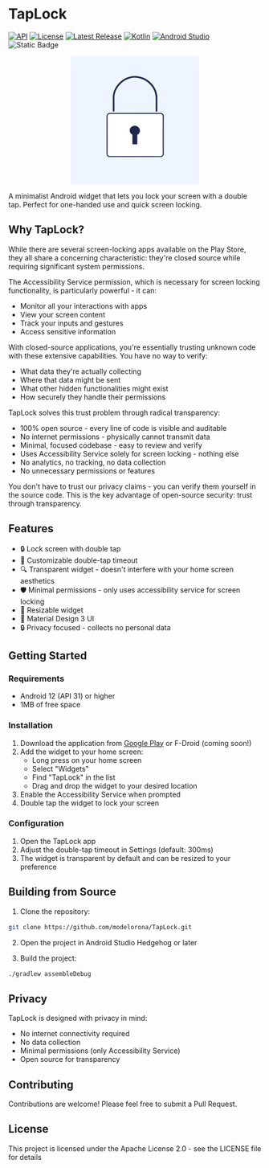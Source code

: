 # TapLock

[![API](https://img.shields.io/badge/API-31%2B-brightgreen.svg)](https://android-arsenal.com/api?level=31)
[![License](https://img.shields.io/badge/License-Apache%202.0-blue.svg)](https://opensource.org/licenses/Apache-2.0)
[![Latest Release](https://img.shields.io/badge/version-1.0-blue)](https://github.com/modelorona/TapLock/releases)
[![Kotlin](https://img.shields.io/badge/kotlin-1.9.21-purple.svg)](https://kotlinlang.org)
[![Android Studio](https://img.shields.io/badge/Android%20Studio-Hedgehog-green.svg)](https://developer.android.com/studio)
![Static Badge](https://img.shields.io/badge/Download_It-Play_Store-green?link=https%3A%2F%2Fplay.google.com%2Fstore%2Fapps%2Fdetails%3Fid%3Dcom.ah.taplock)


<img src="app/src/main/ic_launcher-playstore.png" width="256" style="display: block; margin: auto;" alt="TapLock Logo">

A minimalist Android widget that lets you lock your screen with a double tap. Perfect for one-handed use and quick screen locking.

## Why TapLock?

While there are several screen-locking apps available on the Play Store, they all share a concerning characteristic: they're closed source while requiring significant system permissions. 

The Accessibility Service permission, which is necessary for screen locking functionality, is particularly powerful - it can:

- Monitor all your interactions with apps
- View your screen content
- Track your inputs and gestures
- Access sensitive information

With closed-source applications, you're essentially trusting unknown code with these extensive capabilities. You have no way to verify:
- What data they're actually collecting
- Where that data might be sent
- What other hidden functionalities might exist
- How securely they handle their permissions

TapLock solves this trust problem through radical transparency:
- 100% open source - every line of code is visible and auditable
- No internet permissions - physically cannot transmit data
- Minimal, focused codebase - easy to review and verify
- Uses Accessibility Service solely for screen locking - nothing else
- No analytics, no tracking, no data collection
- No unnecessary permissions or features

You don't have to trust our privacy claims - you can verify them yourself in the source code. This is the key advantage of open-source security: trust through transparency.

## Features

- 🔒 Lock screen with double tap
- 🎯 Customizable double-tap timeout
- 🔍 Transparent widget - doesn't interfere with your home screen aesthetics
- 🛡️ Minimal permissions - only uses accessibility service for screen locking
- 📱 Resizable widget
- 🎨 Material Design 3 UI
- 🔒 Privacy focused - collects no personal data

## Getting Started

### Requirements
- Android 12 (API 31) or higher
- 1MB of free space

### Installation

1. Download the application from [Google Play](https://play.google.com/store/apps/details?id=com.ah.taplock) or F-Droid (coming soon!)
2. Add the widget to your home screen:
    - Long press on your home screen
    - Select "Widgets"
    - Find "TapLock" in the list
    - Drag and drop the widget to your desired location
3. Enable the Accessibility Service when prompted
4. Double tap the widget to lock your screen

### Configuration

1. Open the TapLock app
2. Adjust the double-tap timeout in Settings (default: 300ms)
3. The widget is transparent by default and can be resized to your preference

## Building from Source

1. Clone the repository:
```bash
git clone https://github.com/modelorona/TapLock.git
```

2. Open the project in Android Studio Hedgehog or later

3. Build the project:
```bash
./gradlew assembleDebug
```

## Privacy

TapLock is designed with privacy in mind:
- No internet connectivity required
- No data collection
- Minimal permissions (only Accessibility Service)
- Open source for transparency

## Contributing

Contributions are welcome! Please feel free to submit a Pull Request.

## License

This project is licensed under the Apache License 2.0 - see the LICENSE file for details